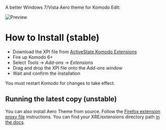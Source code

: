 A better Windows 7/Vista Aero theme for Komodo Edit:

![Preview](http://imgur.com/D5zZK.png)

How to Install (stable)
=======================

- Download the XPI file from [ActiveState Komodo Extensions](http://community.activestate.com/xpi/aero-theme)
- Fire up Komodo 6+
- Select *Tools* -> *Add-ons* -> *Extensions*
- Drag and drop the XPI file onto the *Add-ons* window
- Wait and confirm the installation

You must restart Komodo for changes to take effect.

Running the latest copy (unstable)
----------------------------------

You can also install Aero Theme from source. Follow the
[Firefox extension proxy file](https://developer.mozilla.org/en/Setting_up_extension_development_environment#Firefox_extension_proxy_file)
instructions. You can find your XRE/extensions directory path [in the docs](http://docs.activestate.com/komodo/5.0/trouble.html#appdata_dir).
